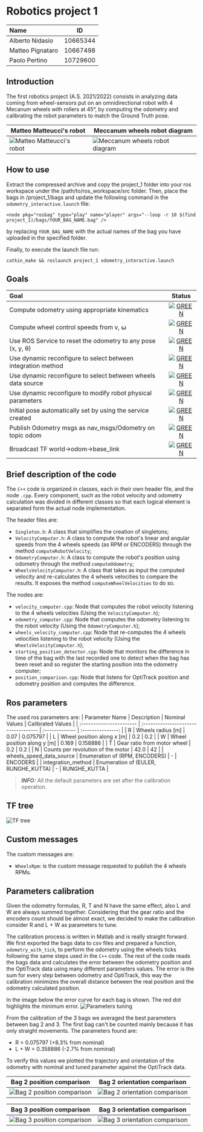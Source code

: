 # Robotics project 1

| Name             |    ID    |
| :--------------- | :------: |
| Alberto Nidasio  | 10665344 |
| Matteo Pignataro | 10667498 |
| Paolo Pertino    | 10729600 |

## Introduction
The first robotics project (A.S. 2021/2022) consists in analyzing data coming from wheel-sensors put on an omnidirectional robot with 4 Mecanum wheels with rollers at 45&deg;, by computing the odometry and calibrating the robot parameters to match the Ground Truth pose.

| Matteo Matteucci's robot                             | Meccanum wheels robot diagram                                                    |
| ---------------------------------------------------- | -------------------------------------------------------------------------------- |
| ![Matteo Matteucci's robot](assets/MM's%20robot.png) | ![Meccanum wheels robot diagram](assets/Meccanum%20wheels%20robot%20diagram.png) |

## How to use

Extract the compressed archive and copy the project_1 folder into your ros workspace under the /path/to/ros_workspace/src folder. Then, place the bags in /project_1/bags and update the following command in the `odometry_interactive.launch` file:
```
<node pkg="rosbag" type="play" name="player" args="--loop -r 10 $(find project_1)/bags/YOUR_BAG_NAME.bag" />
```
by replacing `YOUR_BAG_NAME` with the actual names of the bag you have uploaded in the specified folder.


Finally, to execute the launch file run:
```
catkin_make && roslaunch project_1 odometry_interactive.launch
```

## Goals
| Goal                                                                                          |                                                                                              Status                                                                                               |
| :-------------------------------------------------------------------------------------------- | :-----------------------------------------------------------------------------------------------------------------------------------------------------------------------------------------------: |
| Compute odometry using appropriate kinematics                                                 |    [![GREEN](https://via.placeholder.com/20/64dd17?text=+)](https://github.com/NidasioAlberto/robotics-2022-nidasio-pignataro-pertino/blob/master/src/project_1/src/shared/OdometryComputer.h)    |
| Compute wheel control speeds from v, ⍵                                                        | [![GREEN](https://via.placeholder.com/20/64dd17?text=+)](https://github.com/NidasioAlberto/robotics-2022-nidasio-pignataro-pertino/blob/master/src/project_1/src/shared/WheelsVelocityComputer.h) |
| Use ROS Service to reset the odometry to any pose (x, y, θ)                                   |      [![GREEN](https://via.placeholder.com/20/64dd17?text=+)](https://github.com/NidasioAlberto/robotics-2022-nidasio-pignataro-pertino/blob/master/src/project_1/srv/ResetStartingPose.srv)      |
| Use dynamic reconfigure to select between integration method                                  |   [![GREEN](https://via.placeholder.com/20/64dd17?text=+)](https://github.com/NidasioAlberto/robotics-2022-nidasio-pignataro-pertino/blob/master/src/project_1/cfg/odometryComputerParams.cfg)    |
| Use dynamic reconfigure to select between wheels data source                                  |   [![GREEN](https://via.placeholder.com/20/64dd17?text=+)](https://github.com/NidasioAlberto/robotics-2022-nidasio-pignataro-pertino/blob/master/src/project_1/cfg/velocityComputerParams.cfg)    |
| Use dynamic reconfigure to modify robot physical parameters                                   |   [![GREEN](https://via.placeholder.com/20/64dd17?text=+)](https://github.com/NidasioAlberto/robotics-2022-nidasio-pignataro-pertino/blob/master/src/project_1/cfg/velocityComputerParams.cfg)    |
| Initial pose automatically                                   set by using the service created | [![GREEN](https://via.placeholder.com/20/64dd17?text=+)](https://github.com/NidasioAlberto/robotics-2022-nidasio-pignataro-pertino/blob/master/src/project_1/src/starting_position_detector.cpp)  |
| Publish Odometry msgs as nav_msgs/Odometry on topic odom                                      |      [![GREEN](https://via.placeholder.com/20/64dd17?text=+)](https://github.com/NidasioAlberto/robotics-2022-nidasio-pignataro-pertino/blob/master/src/project_1/src/odometry_computer.cpp)      |
| Broadcast TF world->odom->base_link                                                           |      [![GREEN](https://via.placeholder.com/20/64dd17?text=+)](https://github.com/NidasioAlberto/robotics-2022-nidasio-pignataro-pertino/blob/master/src/project_1/src/odometry_computer.cpp)      |


## Brief description of the code

The `C++` code is organized in classes, each in their own header file, and the node `.cpp`.
Every component, such as the robot velocity and odometry calculation was divided in different classes so that each logical element is separated form the actual node implementation.

The header files are:
- `Singleton.h`: A class that simplifies the creation of singletons;
- `VelocityComputer.h`: A class to compute the robot's linear and angular speeds from the 4 wheels speeds (as RPM or ENCODERS) through the method `computeRobotVelocity`;
- `OdometryComputer.h`: A class to compute the robot's position using odometry through the method `computeOdometry`;
- `WheelsVelocityComputer.h`: A class that takes as input the computed velocity and re-calculates the 4 wheels velocities to compare the results. It exposes the method `computeWheelVelocities` to do so.

The nodes are:
- `velocity_computer.cpp`: Node that computes the robot velocity listening to the 4 wheels velocities (Using the `VelocityComputer.h`);
- `odometry_computer.cpp`: Node that computes the odometry listening to the robot velocity (Using the `OdometryComputer.h`);
- `wheels_velocity_computer.cpp`: Node that re-computes the 4 wheels velocities listening to the robot velocity (Using the `WheelsVelocityComputer.h`);
- `starting_position_detector.cpp`: Node that monitors the difference in time of the bag with the last recorded one to detect when the bag has been reset and so register the starting position into the odometry computer;
- `position_comparison.cpp`: Node that listens for OptiTrack position and odometry position and computes the difference.

## Ros parameters

The used ros parameters are:
| Parameter Name           | Description                          | Nominal Values | Calibrated Values |
| :----------------------- | :----------------------------------- | :------------- | :---------------: |
| R                        | Wheels radius [m]                    | 0.07           |     0.075797      |
| L                        | Wheel position along x [m]           | 0.2            |        0.2        |
| W                        | Wheel position along y [m]           | 0.169          |     0.158886      |
| T                        | Gear ratio from motor wheel          | 0.2            |        0.2        |
| N                        | Counts per revolution of the motor   | 42.0           |        42         |
| wheels_speed_data_source | Enumeration of (RPM, ENCODERS)       | -              |     ENCODERS      |
| integration_method       | Enumeration of (EULER, RUNGHE_KUTTA) | -              |   RUNGHE_KUTTA    |

> **_INFO:_** All the default parameters are set after the calibration operation.

## TF tree

![TF tree](assets/tftree.png)

## Custom messages

The custom messages are:
- `WheelsRpm`: is the custom message requested to publish the 4 wheels RPMs.

## Parameters calibration

Given the odometry formulas, R, T and N have the same effect, also L and W are always summed together. Considering that the gear ratio and the encoders count should be almost exact, we decided to make the calibration consider R and L + W as parameters to tune.

The calibration process is written in Matlab and is really straight forward. We first exported the bags data to csv files and prepared a function, `odometry_with_tick`, to perform the odometry using the wheels ticks following the same steps used in the `C++` code. The rest of the code reads the bags data and calculates the error between the odometry position and the OptiTrack data using many different parameters values. The error is the sum for every step between odometry and OptiTrack, this way the calibration minimizes the overall distance between the real position and the odometry calculated position.

In the image below the error curve for each bag is shown. The red dot highlights the minimum error.
![Parameters tuning](matlab/images/parameters_tuning.jpg)

From the calibration of the 3 bags we averaged the best parameters between bag 2 and 3. The first bag can't be counted mainly because it has only straight movements. The parameters found are:
- R = 0.075797 (+8.3% from nominal)
- L + W = 0.358886 (-2.7% from nominal)

To verify this values we plotted the trajectory and orientation of the odometry with nominal and tuned parameter against the OptiTrack data.

| Bag 2 position comparison                                                | Bag 2 orientation comparison                                                   |
| ------------------------------------------------------------------------ | ------------------------------------------------------------------------------ |
| ![Bag 2 position comparison](matlab/images/bag2_position_comparison.jpg) | ![Bag 2 orientation comparison](matlab/images/bag2_orientation_comparison.jpg) |

| Bag 3 position comparison                                                | Bag 3 orientation comparison                                                   |
| ------------------------------------------------------------------------ | ------------------------------------------------------------------------------ |
| ![Bag 3 position comparison](matlab/images/bag3_position_comparison.jpg) | ![Bag 3 orientation comparison](matlab/images/bag3_orientation_comparison.jpg) |

